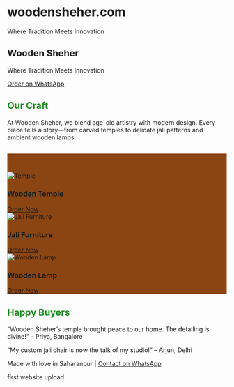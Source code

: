 # woodensheher.com
Where Tradition Meets Innovation
<!DOCTYPE html>
<html lang="en">
<head>
  <meta charset="UTF-8" />
  <meta name="viewport" content="width=device-width, initial-scale=1.0"/>
  <title>Wooden Sheher</title>
  <script src="https://cdn.tailwindcss.com"></script>
</head>
<body class="bg-white text-black font-sans">

  <!-- Hero -->
  <section class="min-h-screen flex items-center justify-center bg-[url('https://images.unsplash.com/photo-1545235617-9465d2b8d4d0')] bg-cover bg-center text-white text-center p-6">
    <div class="bg-black bg-opacity-60 p-6 rounded-2xl max-w-xl mx-auto">
      <h1 class="text-4xl font-bold mb-4">Wooden Sheher</h1>
      <p class="text-xl mb-6 italic">Where Tradition Meets Innovation</p>
      <a href="https://wa.me/918126777024" target="_blank" class="bg-green-800 hover:bg-green-700 text-white px-6 py-3 rounded-full text-lg transition">Order on WhatsApp</a>
    </div>
  </section>

  <!-- About -->
  <section class="py-16 px-6 text-center max-w-3xl mx-auto">
    <h2 class="text-3xl font-bold text-forest-green mb-4">Our Craft</h2>
    <p class="text-lg text-gray-700">At Wooden Sheher, we blend age-old artistry with modern design. Every piece tells a story—from carved temples to delicate jali patterns and ambient wooden lamps.</p>
  </section>

  <!-- Products -->
  <section class="py-12 bg-wood-brown bg-opacity-10 px-6">
    <h2 class="text-3xl font-bold text-center text-wood-brown mb-10">Our Signature Pieces</h2>
    <div class="grid md:grid-cols-3 gap-6 max-w-6xl mx-auto">
      <div class="bg-white p-4 rounded-xl shadow hover:shadow-xl transition">
        <img src="https://images.unsplash.com/photo-1598300057101-34c0f7cce229" alt="Temple" class="rounded mb-3 h-48 w-full object-cover">
        <h3 class="text-xl font-semibold">Wooden Temple</h3>
        <a href="https://wa.me/918126777024" target="_blank" class="text-green-800 underline mt-2 block">Order Now</a>
      </div>
      <div class="bg-white p-4 rounded-xl shadow hover:shadow-xl transition">
        <img src="https://images.unsplash.com/photo-1582560471575-df51f35cbe4e" alt="Jali Furniture" class="rounded mb-3 h-48 w-full object-cover">
        <h3 class="text-xl font-semibold">Jali Furniture</h3>
        <a href="https://wa.me/918126777024" target="_blank" class="text-green-800 underline mt-2 block">Order Now</a>
      </div>
      <div class="bg-white p-4 rounded-xl shadow hover:shadow-xl transition">
        <img src="https://images.unsplash.com/photo-1601987077549-fb4c49fbc9f0" alt="Wooden Lamp" class="rounded mb-3 h-48 w-full object-cover">
        <h3 class="text-xl font-semibold">Wooden Lamp</h3>
        <a href="https://wa.me/918126777024" target="_blank" class="text-green-800 underline mt-2 block">Order Now</a>
      </div>
    </div>
  </section>

  <!-- Testimonials -->
  <section class="py-12 text-center px-6">
    <h2 class="text-3xl font-bold text-forest-green mb-6">Happy Buyers</h2>
    <p class="italic text-gray-600">“Wooden Sheher’s temple brought peace to our home. The detailing is divine!” – Priya, Bangalore</p>
    <p class="italic text-gray-600 mt-4">“My custom jali chair is now the talk of my studio!” – Arjun, Delhi</p>
  </section>

  <!-- Footer -->
  <footer class="bg-black text-white text-center py-6">
    <p>Made with love in Saharanpur | <a href="https://wa.me/918126777024" class="underline text-green-500">Contact on WhatsApp</a></p>
  </footer>

  <style>
    .text-forest-green { color: #228B22; }
    .text-wood-brown { color: #8B4513; }
    .bg-wood-brown { background-color: #8B4513; }
  </style>
</body>
</html>
first website upload 
